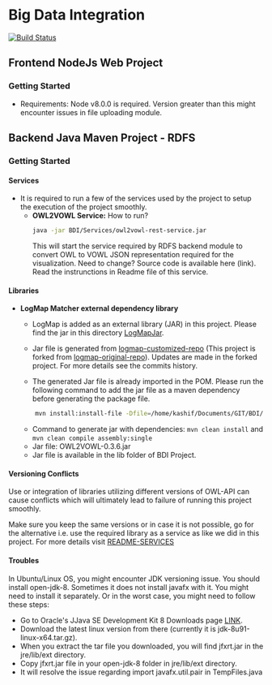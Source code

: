 # Big Data Integration

[![Build Status](https://travis-ci.org/joemccann/dillinger.svg?branch=master)](#)

## Frontend NodeJs Web Project

### Getting Started

 - Requirements: Node v8.0.0 is required. Version greater than this might encounter issues in file uploading module.

## Backend Java Maven Project - RDFS

### Getting Started

#### Services
  -  It is required to run a few of the services used by the project to setup the execution of the project smoothly.
        -   **OWL2VOWL Service:** 
            How to run?  
            ```sh
            java -jar BDI/Services/owl2vowl-rest-service.jar
            ```
            This will start the service required by RDFS backend module to convert OWL to VOWL JSON representation required for the visualization.
            Need to change? 
            Source code is available here (link). Read the instrunctions in Readme file of this service.


#### Libraries 

 - **LogMap Matcher external dependency library**

    - LogMap is added as an external library (JAR) in this project. Please find the jar in this directory [LogMapJar](https://github.com/genesis-upc/BDI/tree/master/BDI/lib).

    - Jar file is generated from [logmap-customized-repo](https://github.com/Kashif-Rabbani/logmap-matcher) (This project is forked from [logmap-original-repo](https://github.com/ernestojimenezruiz/logmap-matcher)). Updates are made in the forked project. For more details see the commits history. 

    - The generated Jar file is already imported in the POM. Please run the following command to add the jar file as a maven dependency before generating the package file. 

    ```sh
        mvn install:install-file -Dfile=/home/kashif/Documents/GIT/BDI/BDI/lib/logmap-matcher-3.0.jar -DgroupId=uk.ox.logmap -DartifactId=logmap-matcher -Dversion=3.0 -Dpackaging=jar
    ```
    - Command to generate jar with dependencies: `mvn clean install` and `mvn clean compile assembly:single` 
    - Jar file: OWL2VOWL-0.3.6.jar 
    - Jar file is available in the lib folder of BDI Project. 
    
#### Versioning Conflicts
     
 Use or integration of libraries utilizing different versions of OWL-API can cause conflicts which will ultimately lead to failure of running this project smoothly. 
 
 Make sure you keep the same versions or in case it is not possible, go for the alternative i.e. use the required library as a service as like we did in this project. For more details visit [README-SERVICES](https://github.com/genesis-upc/BDI/tree/master/Services/OWL2VOWL-Rest-Service) 

#### Troubles
In Ubuntu/Linux OS, you might encounter JDK versioning issue. You should install open-jdk-8. Sometimes it does not install javafx with it. You might need to install it separately. Or in the worst case, you might need to follow these steps:

 - Go to Oracle's JJava SE Development Kit 8 Downloads page [LINK](https://www.oracle.com/technetwork/java/javase/downloads/jdk8-downloads-2133151.html).
 - Download the latest linux version from there (currently it is jdk-8u91-linux-x64.tar.gz).
 - When you extract the tar file you downloaded, you will find jfxrt.jar in the jre/lib/ext directory.
 - Copy jfxrt.jar file in your open-jdk-8 folder in jre/lib/ext directory. 
 - It will resolve the issue regarding import javafx.util.pair in TempFiles.java 
